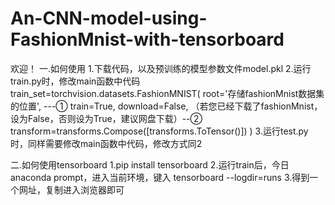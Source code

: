 # An-CNN-model-using-FashionMnist-with-tensorboard
欢迎！
一.如何使用
1.下载代码，以及预训练的模型参数文件model.pkl
2.运行train.py时，修改main函数中代码
train_set=torchvision.datasets.FashionMNIST(
        root='存储fashionMnist数据集的位置', ---①
        train=True,
        download=False, （若您已经下载了fashionMnist，设为False，否则设为True，建议网盘下载）--②
        transform=transforms.Compose([transforms.ToTensor()])
    )
3.运行test.py时，同样需要修改main函数中代码，修改方式同2

二.如何使用tensorboard
1.pip install tensorboard
2.运行train后，今日anaconda prompt，进入当前环境，键入 tensorboard --logdir=runs
3.得到一个网址，复制进入浏览器即可

